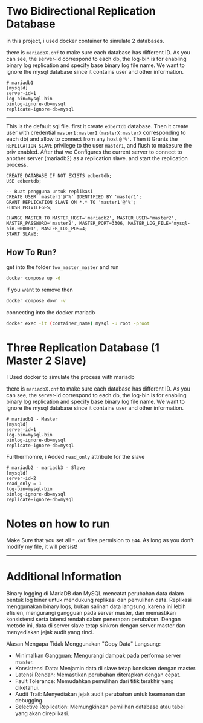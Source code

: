# Two Bidirectional Replication Database

in this project, i used docker container to simulate 2 databases.

there is `mariadbX.cnf` to make sure each database has different ID. As you can see, the server-id correspond to each db, the log-bin is for enabling binary log replication and specify base binary log file name. We want to ignore the mysql database since it contains user and other information. 

```
# mariadb1
[mysqld]
server-id=1
log-bin=mysql-bin
binlog-ignore-db=mysql
replicate-ignore-db=mysql
```

---
This is the default sql file. first it create `edbertdb` database. Then it create user with credential `master1:master1` (`masterX:masterX` corresponding to each db) and allow to connect from any host `@'%'`. Then it Grants the `REPLICATION SLAVE` privilege to the user `master1`, and flush to makesure the priv enabled. After that we Configures the current server to connect to another server (mariadb2) as a replication slave. and start the replication process.

```
CREATE DATABASE IF NOT EXISTS edbertdb;
USE edbertdb;

-- Buat pengguna untuk replikasi
CREATE USER 'master1'@'%' IDENTIFIED BY 'master1';
GRANT REPLICATION SLAVE ON *.* TO 'master1'@'%';
FLUSH PRIVILEGES;

CHANGE MASTER TO MASTER_HOST='mariadb2', MASTER_USER='master2', MASTER_PASSWORD='master2', MASTER_PORT=3306, MASTER_LOG_FILE='mysql-bin.000001', MASTER_LOG_POS=4;
START SLAVE;
```
## How To Run?
get into the folder `two_master_master` and run
```bash
docker compose up -d
```
if you want to remove then
```bash
docker compose down -v
```
connecting into the docker mariadb
```bash
docker exec -it (container_name) mysql -u root -proot
```

# Three Replication Database (1 Master 2 Slave)
I Used docker to simulate the process with mariadb

there is `mariadbX.cnf` to make sure each database has different ID. As you can see, the server-id correspond to each db, the log-bin is for enabling binary log replication and specify base binary log file name. We want to ignore the mysql database since it contains user and other information. 

```
# mariadb1 - Master
[mysqld]
server-id=1
log-bin=mysql-bin
binlog-ignore-db=mysql
replicate-ignore-db=mysql
```
Furthermomre, i Added `read_only` attribute for the slave
```
# mariadb2 - mariadb3 - Slave
[mysqld]
server-id=2
read_only = 1
log-bin=mysql-bin
binlog-ignore-db=mysql
replicate-ignore-db=mysql
```

# Notes on how to run

Make Sure that you set all `*.cnf` files permision to `644`. As long as you don't modify my file, it will persist!

---
# Additional Information

Binary logging di MariaDB dan MySQL mencatat perubahan data dalam bentuk log biner untuk mendukung replikasi dan pemulihan data. Replikasi menggunakan binary logs, bukan salinan data langsung, karena ini lebih efisien, mengurangi gangguan pada server master, dan memastikan konsistensi serta latensi rendah dalam penerapan perubahan. Dengan metode ini, data di server slave tetap sinkron dengan server master dan menyediakan jejak audit yang rinci.

Alasan Mengapa Tidak Menggunakan "Copy Data" Langsung:
- Minimalkan Gangguan: Mengurangi dampak pada performa server master.
- Konsistensi Data: Menjamin data di slave tetap konsisten dengan master.
- Latensi Rendah: Memastikan perubahan diterapkan dengan cepat.
- Fault Tolerance: Memudahkan pemulihan dari titik terakhir yang diketahui.
- Audit Trail: Menyediakan jejak audit perubahan untuk keamanan dan debugging.
- Selective Replication: Memungkinkan pemilihan database atau tabel yang akan direplikasi.
